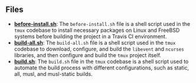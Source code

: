 
## Files
- **[before-install.sh](travis/before-install.sh.driver.md)**: The `before-install.sh` file is a shell script used in the `tmux` codebase to install necessary packages on Linux and FreeBSD systems before building the project in a Travis CI environment.
- **[build-all.sh](travis/build-all.sh.driver.md)**: The `build-all.sh` file is a shell script used in the `tmux` codebase to download, configure, and build the `libevent` and `ncurses` libraries, and then configure and build the `tmux` project itself.
- **[build.sh](travis/build.sh.driver.md)**: The `build.sh` file in the `tmux` codebase is a shell script used to automate the build process with different configurations, such as static, all, musl, and musl-static builds.
